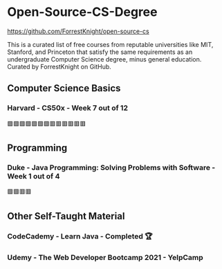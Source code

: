 # Open-Source-CS-Degree
https://github.com/ForrestKnight/open-source-cs

This is a curated list of free courses from reputable universities like MIT, Stanford, and Princeton that satisfy the same requirements as an undergraduate Computer Science degree, minus general education. Curated by ForrestKnight on GitHub.



## Computer Science Basics

### Harvard - CS50x - Week 7 out of 12

🟩🟩🟩🟩🟩🟩🟩🟥🟥🟥🟥🟥🟥



## Programming

### Duke - Java Programming: Solving Problems with Software - Week 1 out of 4

🟩🟩🟥🟥



## Other Self-Taught Material
### CodeCademy - Learn Java - Completed 🏆
### Udemy - The Web Developer Bootcamp 2021 - YelpCamp

